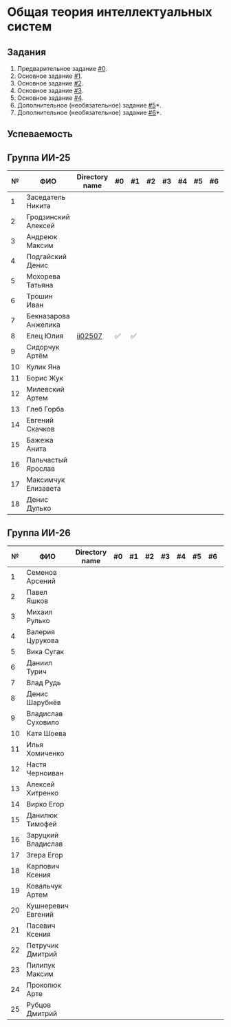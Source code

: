 # Общая теория интеллектуальных систем

## Задания

1. Предварительное задание [#0](./tasks/task_00/readme.md).
2. Основное задание [#1](./tasks/task_01/readme.md).
3. Основное задание [#2](./tasks/task_02/readme.md).
4. Основное задание [#3](./tasks/task_03/readme.md).
5. Основное задание [#4](./tasks/task_04/readme.md).
6. Дополнительное (необязательное) задание [#5](./tasks/task_05/readme.md)*.
7. Дополнительное (необязательное) задание [#6](./tasks/task_06/readme.md)*.

## Успеваемость

## Группа ИИ-25

| №  | ФИО                          | Directory name              | #0 | #1 | #2 | #3 | #4 | #5 | #6 | Рейтинг |
|----|------------------------------|-----------------------------|----|----|----|----|----|----|----|---------|
|1|Заседатель Никита||||||||||
|2|Гродзинский Алексей||||||||||
|3|Андреюк Максим||||||||||
|4|Подгайский Денис ||||||||||
|5|Мохорева Татьяна||||||||||
|6|Трошин Иван||||||||||
|7|Бекназарова Анжелика||||||||||
|8|Елец Юлия |[ii02507](trunk/ii02507)|✅|✅|||||||
|9|Сидорчук Артём||||||||||
|10|Кулик Яна||||||||||
|11|Борис Жук||||||||||
|12|Милевский Артем||||||||||
|13|Глеб Горба||||||||||
|14|Евгений Скачков||||||||||
|15|Бажежа Анита||||||||||
|16|Пальчастый Ярослав||||||||||
|17|Максимчук Елизавета||||||||||
|18|Денис Дулько||||||||||

## Группа ИИ-26

| №  | ФИО                         | Directory name               | #0 | #1 | #2 | #3 | #4 | #5 | #6 | Рейтинг |
|----|-----------------------------|------------------------------|----|----|----|----|----|----|----|---------|
|1|Семенов Арсений||||||||||
|2|Павел Яшков||||||||||
|3|Михаил Рулько||||||||||
|4|Валерия Цурукова||||||||||
|5|Вика Сугак||||||||||
|6|Даниил Турич||||||||||
|7|Влад Рудь||||||||||
|8|Денис Шарубнёв||||||||||
|9|Владислав Суховило ||||||||||
|10|Катя Шоева||||||||||
|11|Илья Хомиченко||||||||||
|12|Настя Черноиван||||||||||
|13|Алексей Хитренко||||||||||
|14|Вирко Егор||||||||||
|15|Данилюк Тимофей||||||||||
|16|Заруцкий Владислав ||||||||||
|17|Згера Егор||||||||||
|18|Карпович Ксения||||||||||
|19|Ковальчук Артем||||||||||
|20|Кушнеревич Евгений||||||||||
|21|Пасевич Ксения||||||||||
|22|Петручик Дмитрий||||||||||
|23|Пилипук Максим||||||||||
|24|Прокопюк Арте||||||||||
|25|Рубцов Дмитрий||||||||||

